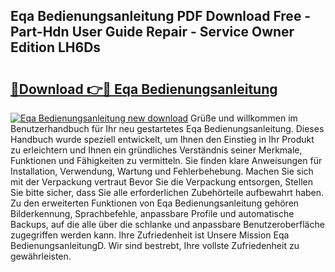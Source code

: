 ## Eqa Bedienungsanleitung PDF Download Free - Part-Hdn User Guide Repair - Service Owner Edition LH6Ds

# <h2><a href="http://df4wrt.blite.top/?on=Eqa+Bedienungsanleitung">🔗Download 👉🔴 Eqa Bedienungsanleitung</a></h2>

[![Eqa Bedienungsanleitung new download](https://i.imgur.com/lujVjoI.png)](http://df4wrt.blite.top/?on=Eqa+Bedienungsanleitung)
Grüße und willkommen im Benutzerhandbuch für Ihr neu gestartetes Eqa Bedienungsanleitung. Dieses Handbuch wurde speziell entwickelt, um Ihnen den Einstieg in Ihr Produkt zu erleichtern und Ihnen ein gründliches Verständnis seiner Merkmale, Funktionen und Fähigkeiten zu vermitteln. Sie finden klare Anweisungen für Installation, Verwendung, Wartung und Fehlerbehebung. Machen Sie sich mit der Verpackung vertraut Bevor Sie die Verpackung entsorgen, Stellen Sie bitte sicher, dass Sie alle erforderlichen Zubehörteile aufbewahrt haben. Zu den erweiterten Funktionen von Eqa Bedienungsanleitung gehören Bilderkennung, Sprachbefehle, anpassbare Profile und automatische Backups, auf die alle über die schlanke und anpassbare Benutzeroberfläche zugegriffen werden kann. Ihre Zufriedenheit ist Unsere Mission Eqa BedienungsanleitungD. Wir sind bestrebt, Ihre vollste Zufriedenheit zu gewährleisten.
